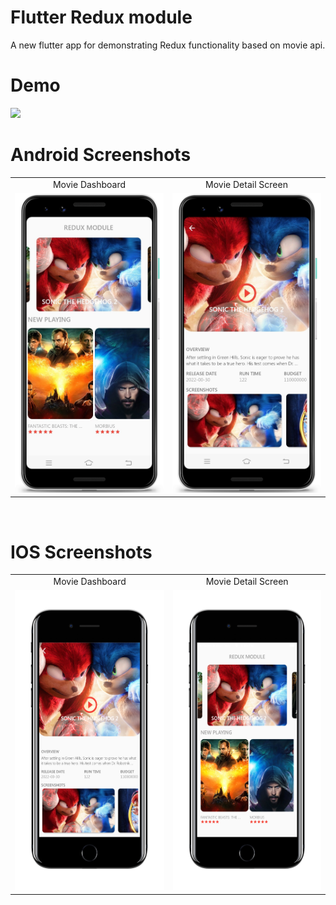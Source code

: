 # Flutter Redux module

A new flutter app for demonstrating Redux functionality based on movie api.

# Demo
<img src="https://github.com/MarvelApps-Flutter/redux_demo/blob/master/screenshots/gif/demo.gif" height="480px"></td>

# Android Screenshots

<table>
  <tr>
    <td align="center" valign="center">Movie Dashboard</td>
     <td align="center" valign="center">Movie Detail Screen</td>
  </tr>
  <tr>
    <td><img src="https://github.com/MarvelApps-Flutter/redux_demo/blob/master/screenshots/android/android1.png" height="480px"></td>
    <td><img src="https://github.com/MarvelApps-Flutter/redux_demo/blob/master/screenshots/android/android2.png" height="480px"></td>
  </tr>
 </table>

</br>

# IOS Screenshots

<table>
  <tr>
     <td align="center" valign="center">Movie Dashboard</td>
     <td align="center" valign="center">Movie Detail Screen</td>
  </tr>
  <tr>
    <td><img src="https://github.com/MarvelApps-Flutter/redux_demo/blob/master/screenshots/ios/ios1.png" height="480px"></td>
    <td><img src="https://github.com/MarvelApps-Flutter/redux_demo/blob/master/screenshots/ios/ios2.png" height="480px"></td>
  </tr>
 </table>
